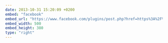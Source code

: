 ```yaml
---
date: 2013-10-31 15:20:09 +0200
embed: "facebook"
embed_url: "https://www.facebook.com/plugins/post.php?href=https%3A%2F%2Fwww.facebook.com%2Fphoto.php%3Ffbid%3D402269149899563%26set%3Da.272256412900838.68734.100003494449349%26type%3D3&width=500"
embed_width: 500
embed_height: 380
type: "right"
---
```


